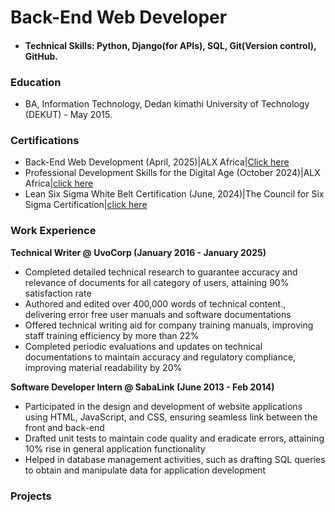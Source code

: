 # Back-End Web Developer

 - #### Technical Skills: Python, Django(for APIs), SQL, Git(Version control), GitHub. 

### Education 
- BA, Information Technology, Dedan kimathi University of Technology (DEKUT) - May 2015.

### Certifications 
- Back-End Web Development (April, 2025)|ALX Africa|[Click here](https://savanna.alxafrica.com/certificates/nSHTzh2pZR)
- Professional Development Skills for the Digital Age (October 2024)|ALX Africa|[click here](https://intranet.alxswe.com/certificates/fCSYxMJrR5)
- Lean Six Sigma White Belt Certification (June, 2024)|The Council for Six Sigma Certification|[click here](https://cmkr.co/pdf/downloads/?certificate_id=61902&sid=91321329&nrg_id=1440777&test_id=2199131&aid=5492777&utype=SD&cert_token=82b66799b2fc05df92957d87196e501b&tprtoken=9XVA)

### Work Experience 
**Technical Writer @ UvoCorp (January 2016 - January 2025)** 
 - Completed detailed technical research to guarantee accuracy and relevance of documents for all category of users, attaining 90% satisfaction rate
 - Authored and edited over 400,000 words of technical content., delivering error free user manuals and software documentations
 - Offered technical writing aid for company training manuals, improving staff training efficiency by more than 22%
 - Completed periodic evaluations and updates on technical documentations to maintain accuracy and regulatory compliance, improving material readability by 20%

**Software Developer Intern @ SabaLink	(June 2013 - Feb 2014)**
- Participated in the design and development of website applications using HTML, JavaScript, and CSS, ensuring seamless link between the front and back-end
- Drafted unit tests to maintain code quality and eradicate errors, attaining 10% rise in general application functionality
- Helped in database management activities, such as drafting SQL queries to obtain and manipulate data for application development


### Projects
